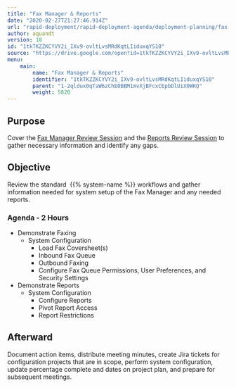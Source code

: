 ```yaml
---
title: "Fax Manager & Reports"
date: "2020-02-27T21:27:46.914Z"
url: "rapid-deployment/rapid-deployment-agenda/deployment-planning/fax-manager-and-reports.html"
author: aquandt
version: 18
id: "1tkTKZZKCYVY2i_IXv9-ovltLvsMRdKqtLIiduxqYS10"
source: "https://drive.google.com/open?id=1tkTKZZKCYVY2i_IXv9-ovltLvsMRdKqtLIiduxqYS10"
menu:
    main:
        name: "Fax Manager & Reports"
        identifier: "1tkTKZZKCYVY2i_IXv9-ovltLvsMRdKqtLIiduxqYS10"
        parent: "1-2qldux0qTaW6zChE0BBM1mvXjBFcxCEpbDlUiX0WKQ"
        weight: 5820
---
```

## Purpose

Cover the [Fax Manager Review Session](../../review-sessions/review-session-fax-manager.html) and the [Reports Review Session](../../review-sessions/review-session-reports.html) to gather necessary information and identify any gaps.

## Objective

Review the standard  {{% system-name %}} workflows and gather information needed for system setup of the Fax Manager and any needed reports.

### Agenda - 2 Hours

* Demonstrate Faxing
    * System Configuration
        * Load Fax Coversheet(s)
        * Inbound Fax Queue
        * Outbound Faxing
        * Configure Fax Queue Permissions, User Preferences, and Security Settings
* Demonstrate Reports
    * System Configuration
        * Configure Reports
        * Pivot Report Access
        * Report Restrictions

## Afterward

Document action items, distribute meeting minutes, create Jira tickets for configuration projects that are in scope, perform system configuration, update percentage complete and dates on project plan, and prepare for subsequent meetings.

